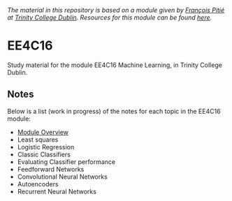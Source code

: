 *The material in this repository is based on a module given by [François Pitié](https://francois.pitie.net/) at [Trinity College Dublin](https://www.tcd.ie). Resources for this module can be found [here](https://github.com/frcs/EE4C16).*

# EE4C16
Study material for the module EE4C16 Machine Learning, in Trinity College Dublin.

## Notes
Below is a list (work in progress) of the notes for each topic in the EE4C16 module:
* [Module Overview](https://github.com/nating/EE4C16/module-overview.md)
* Least squares
* Logistic Regression
* Classic Classifiers
* Evaluating Classifier performance
* Feedforward Networks
* Convolutional Neural Networks
* Autoencoders
* Recurrent Neural Networks
